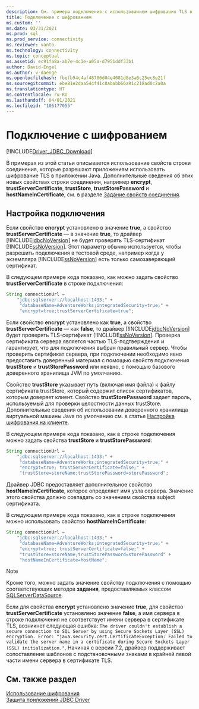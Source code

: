 ```yaml
---
description: См. примеры подключения с использованием шифрования TLS в приложении Java с помощью драйвера JDBC для SQL Server.
title: Подключение с шифрованием
ms.custom: ''
ms.date: 03/31/2021
ms.prod: sql
ms.prod_service: connectivity
ms.reviewer: vanto
ms.technology: connectivity
ms.topic: conceptual
ms.assetid: ec91fa8a-ab7e-4c1e-a05a-d7951ddf33b1
author: David-Engel
ms.author: v-daenge
ms.openlocfilehash: fbefb54c4af48706d04e4081d8e3a6c25ec8e21f
ms.sourcegitcommit: ebe81e2daa544f41c8ababb66a91c218ad0c2a0a
ms.translationtype: HT
ms.contentlocale: ru-RU
ms.lasthandoff: 04/01/2021
ms.locfileid: "106177055"
---
```

# <a name="connecting-with-encryption"></a>Подключение с шифрованием

[!INCLUDE[Driver_JDBC_Download](../../includes/driver_jdbc_download.md)]

В примерах из этой статьи описывается использование свойств строки соединения, которые разрешают приложениям использовать шифрование TLS в приложении Java. Дополнительные сведения об этих новых свойствах строки соединения, например **encrypt**, **trustServerCertificate**, **trustStore**, **trustStorePassword** и **hostNameInCertificate**, см. в разделе [Задание свойств соединения](setting-the-connection-properties.md).

## <a name="configuring-the-connection"></a>Настройка подключения

Если свойство **encrypt** установлено в значение **true**, а свойство **trustServerCertificate** — в значение **true**, то драйвер [!INCLUDE[jdbcNoVersion](../../includes/jdbcnoversion_md.md)] не будет проверять TLS-сертификат [!INCLUDE[ssNoVersion](../../includes/ssnoversion-md.md)]. Этот параметр обычно используется, чтобы разрешить подключения в тестовой среде, например когда у экземпляра [!INCLUDE[ssNoVersion](../../includes/ssnoversion-md.md)] есть только самозаверяющий сертификат.

В следующем примере кода показано, как можно задать свойство **trustServerCertificate** в строке подключения:

```java
String connectionUrl =
    "jdbc:sqlserver://localhost:1433;" +
     "databaseName=AdventureWorks;integratedSecurity=true;" +
     "encrypt=true;trustServerCertificate=true";
```

Если свойство **encrypt** установлено как **true**, а свойство **trustServerCertificate** — как **false**, то драйвер [!INCLUDE[jdbcNoVersion](../../includes/jdbcnoversion_md.md)] будет проверять TLS-сертификат [!INCLUDE[ssNoVersion](../../includes/ssnoversion-md.md)]. Проверка сертификата сервера является частью TLS-подтверждения и гарантирует, что для подключения выбран правильный сервер. Чтобы проверить сертификат сервера, при подключении необходимо явно предоставить доверенный материал с помощью свойств подключения **trustStore** и **trustStorePassword** или неявно, с помощью базового доверенного хранилища JVM по умолчанию.

Свойство **trustStore** указывает путь (включая имя файла) к файлу сертификата trustStore, который содержит список сертификатов, которым доверяет клиент. Свойство **trustStorePassword** задает пароль, используемый для проверки целостности данных trustStore. Дополнительные сведения об использовании доверенного хранилища виртуальной машины Java по умолчанию см. в статье [Настройка шифрования на клиенте](configuring-the-client-for-ssl-encryption.md).

В следующем примере кода показано, как в строке подключения можно задать свойства **trustStore** и **trustStorePassword**:

```java
String connectionUrl =
    "jdbc:sqlserver://localhost:1433;" +
     "databaseName=AdventureWorks;integratedSecurity=true;" +
     "encrypt=true; trustServerCertificate=false;" +
     "trustStore=storeName;trustStorePassword=storePassword";
```

Драйвер JDBC предоставляет дополнительное свойство **hostNameInCertificate**, которое определяет имя узла сервера. Значение этого свойства должно совпадать со значением свойства subject сертификата.

В следующем примере кода показано, как в строке подключения можно использовать свойство **hostNameInCertificate**:

```java
String connectionUrl =
    "jdbc:sqlserver://localhost:1433;" +
     "databaseName=AdventureWorks;integratedSecurity=true;" +
     "encrypt=true; trustServerCertificate=false;" +
     "trustStore=storeName;trustStorePassword=storePassword" +
     "hostNameInCertificate=hostName";
```

> [!NOTE]
> Кроме того, можно задать значение свойству подключения с помощью соответствующих методов **задания**, предоставляемых классом [SQLServerDataSource](reference/sqlserverdatasource-class.md).

Если для свойства **encrypt** установлено значение **true**, для свойство **trustServerCertificate** установлено значение **false**, а имя сервера в строке подключения не соответствует имени сервера в сертификате TLS, возникнет следующая ошибка: `The driver couldn't establish a secure connection to SQL Server by using Secure Sockets Layer (SSL) encryption. Error: "java.security.cert.CertificateException: Failed to validate the server name in a certificate during Secure Sockets Layer (SSL) initialization."`. Начиная с версии 7.2, драйвер поддерживает сопоставление шаблонов с подстановочными знаками в крайней левой части имени сервера в сертификате TLS.

## <a name="see-also"></a>См. также раздел

[Использование шифрования](using-ssl-encryption.md)  
[Защита приложений JDBC Driver](securing-jdbc-driver-applications.md)  

